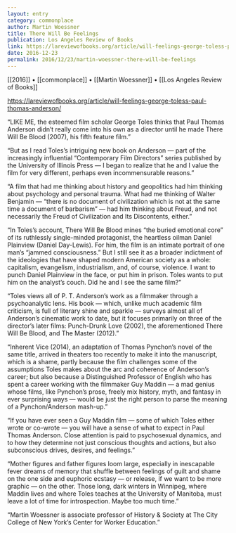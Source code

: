```yaml
---
layout: entry
category: commonplace
author: Martin Woessner
title: There Will Be Feelings
publication: Los Angeles Review of Books
link: https://lareviewofbooks.org/article/will-feelings-george-toless-paul-thomas-anderson/
date: 2016-12-23
permalink: 2016/12/23/martin-woessner-there-will-be-feelings
---
```


[[2016]] • [[commonplace]] • [[Martin Woessner]] • [[Los Angeles Review of Books]]

https://lareviewofbooks.org/article/will-feelings-george-toless-paul-thomas-anderson/

“LIKE ME, the esteemed film scholar George Toles thinks that Paul Thomas Anderson didn’t really come into his own as a director until he made There Will Be Blood (2007), his fifth feature film.”

“But as I read Toles’s intriguing new book on Anderson — part of the increasingly influential “Contemporary Film Directors” series published by the University of Illinois Press — I began to realize that he and I value the film for very different, perhaps even incommensurable reasons.”

“A film that had me thinking about history and geopolitics had him thinking about psychology and personal trauma. What had me thinking of Walter Benjamin — “there is no document of civilization which is not at the same time a document of barbarism” — had him thinking about Freud, and not necessarily the Freud of Civilization and Its Discontents, either.”

“In Toles’s account, There Will Be Blood mines “the buried emotional core” of its ruthlessly single-minded protagonist, the heartless oilman Daniel Plainview (Daniel Day-Lewis). For him, the film is an intimate portrait of one man’s “jammed consciousness.” But I still see it as a broader indictment of the ideologies that have shaped modern American society as a whole: capitalism, evangelism, industrialism, and, of course, violence. I want to punch Daniel Plainview in the face, or put him in prison. Toles wants to put him on the analyst’s couch. Did he and I see the same film?”

“Toles views all of P. T. Anderson’s work as a filmmaker through a psychoanalytic lens. His book — which, unlike much academic film criticism, is full of literary shine and sparkle — surveys almost all of Anderson’s cinematic work to date, but it focuses primarily on three of the director’s later films: Punch-Drunk Love (2002), the aforementioned There Will Be Blood, and The Master (2012).”

“Inherent Vice (2014), an adaptation of Thomas Pynchon’s novel of the same title, arrived in theaters too recently to make it into the manuscript, which is a shame, partly because the film challenges some of the assumptions Toles makes about the arc and coherence of Anderson’s career; but also because a Distinguished Professor of English who has spent a career working with the filmmaker Guy Maddin — a mad genius whose films, like Pynchon’s prose, freely mix history, myth, and fantasy in ever surprising ways — would be just the right person to parse the meaning of a Pynchon/Anderson mash-up.”

“If you have ever seen a Guy Maddin film — some of which Toles either wrote or co-wrote — you will have a sense of what to expect in Paul Thomas Anderson. Close attention is paid to psychosexual dynamics, and to how they determine not just conscious thoughts and actions, but also subconscious drives, desires, and feelings.”

“Mother figures and father figures loom large, especially in inescapable fever dreams of memory that shuffle between feelings of guilt and shame on the one side and euphoric ecstasy — or release, if we want to be more graphic — on the other. Those long, dark winters in Winnipeg, where Maddin lives and where Toles teaches at the University of Manitoba, must leave a lot of time for introspection. Maybe too much time.”

“Martin Woessner is associate professor of History & Society at The City College of New York’s Center for Worker Education.”

